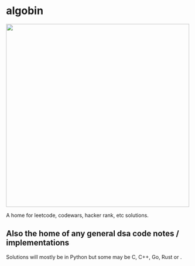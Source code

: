 # algobin
<img src="https://hai.stanford.edu/sites/default/files/news/teaser-images/illustration%20of%20labyrinth%20lines.jpg" width="500">


A home for leetcode, codewars, hacker rank, etc solutions.

Also the home of any general dsa code notes / implementations
---

Solutions will mostly be in Python but some may be C, C++, Go, Rust or <insert language here>.
